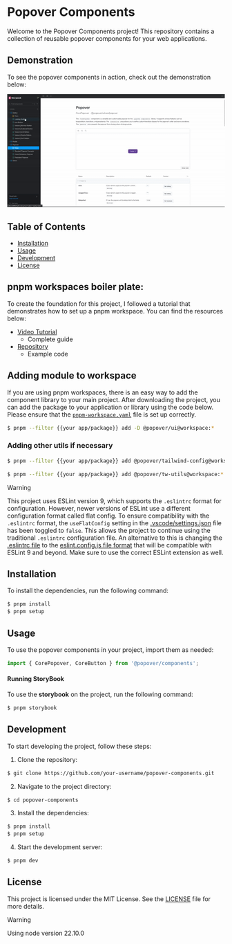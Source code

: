# Popover Components

Welcome to the Popover Components project! This repository contains a collection of reusable popover components for your web applications.

## Demonstration

To see the popover components in action, check out the demonstration below:

![Popover Components Demo](./demo.gif)


## Table of Contents

- [Installation](#installation)
- [Usage](#usage)
- [Development](#development)
- [License](#license)

## pnpm workspaces boiler plate:
To create the foundation for this project, I followed a tutorial that demonstrates how to set up a pnpm workspace. You can find the resources below:

- [Video Tutorial](https://www.youtube.com/watch?v=HM03XGVlRXI)
  - Complete guide
- [Repository](https://github.com/mihailtd/demo-monorepo/tree/main)
  - Example code

## Adding module to workspace
If you are using pnpm workspaces, there is an easy way to add the component library to your main project. After downloading the project, you can add the package to your application or library using the code below. Please ensure that the [`pnpm-workspace.yaml`](./pnpm-workspace.yaml) file is set up correctly.

```sh
$ pnpm --filter {{your app/package}} add -D @popover/ui@workspace:*
```

### Adding other utils if necessary
```sh
$ pnpm --filter {{your app/package}} add @popover/tailwind-config@workspace:*
```

```sh 
$ pnpm --filter {{your app/package}} add @popover/tw-utils@workspace:*
```


> [!warning]
> This project uses ESLint version 9, which supports the `.eslintrc` format for configuration. However, newer versions of ESLint use a different configuration format called flat config. To ensure compatibility with the `.eslintrc` format, the `useFlatConfig` setting in the [.vscode/settings.json](.vscode/settings.json) file has been toggled to `false`. This allows the project to continue using the traditional `.eslintrc` configuration file. 
> An alternative to this is changing the [.eslintrc file](./.eslintrc) to the [eslint.config.js file format](https://eslint.org/blog/2023/10/flat-config-rollout-plans/) that will be compatible with ESLint 9 and beyond. Make sure to use the correct ESLint extension as well.

## Installation

To install the dependencies, run the following command:

```sh
$ pnpm install
$ pnpm setup
```

## Usage

To use the popover components in your project, import them as needed:

```js
import { CorePopover, CoreButton } from '@popover/components';
```

#### Running StoryBook

To use the **storybook** on the project, run the following command:

```sh
$ pnpm storybook
```


## Development

To start developing the project, follow these steps:

1. Clone the repository:
  ```sh
  $ git clone https://github.com/your-username/popover-components.git
  ```

2. Navigate to the project directory:
  ```sh
  $ cd popover-components
  ```

3. Install the dependencies:
  ```sh
  $ pnpm install
  $ pnpm setup
  ```

4. Start the development server:
  ```sh
  $ pnpm dev
  ```


## License

This project is licensed under the MIT License. See the [LICENSE](LICENSE) file for more details.

> [!warning]
> Using node version 22.10.0



